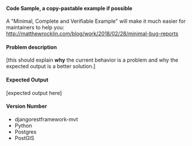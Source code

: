 #### Code Sample, a copy-pastable example if possible

A "Minimal, Complete and Verifiable Example" will make it much easier for maintainers to help you:
http://matthewrocklin.com/blog/work/2018/02/28/minimal-bug-reports

#### Problem description

[this should explain **why** the current behavior is a problem and why the expected output is a better solution.]

#### Expected Output

[expected output here]

#### Version Number

- djangorestframework-mvt
- Python
- Postgres
- PostGIS
